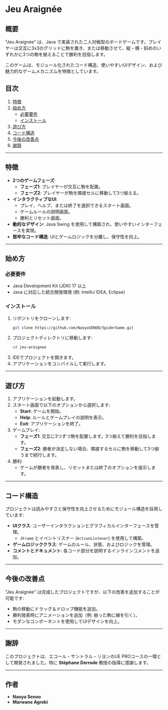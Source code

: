 # Jeu Araignée

## 概要

"Jeu Araignée" は、Java で実装された二人対戦型のボードゲームです。プレイヤーは交互に3x3のグリッドに駒を置き、または移動させて、縦・横・斜めのいずれかに3つの駒を揃えることで勝利を目指します。

このゲームは、モジュール化されたコード構造、使いやすいUIデザイン、および魅力的なゲームメカニズムを特徴としています。

## 目次

1. [特徴](#特徴)
2. [始め方](#始め方)
   - [必要要件](#必要要件)
   - [インストール](#インストール)
3. [遊び方](#遊び方)
4. [コード構造](#コード構造)
5. [今後の改善点](#今後の改善点)
6. [謝辞](#謝辞)

---

## 特徴

- **2つのゲームフェーズ**: 
  - **フェーズ1**: プレイヤーが交互に駒を配置。
  - **フェーズ2**: プレイヤーが駒を隣接セルに移動して3つ揃える。
- **インタラクティブなUI**:
  - プレイ、ヘルプ、または終了を選択できるスタート画面。
  - ゲームルールの説明画面。
  - 勝利とリセット画面。
- **動的なデザイン**: Java Swing を使用して構築され、使いやすいインターフェースを実現。
- **堅牢なコード構造**: UIとゲームロジックを分離し、保守性を向上。

---

## 始め方

### 必要要件

- Java Development Kit (JDK) 17 以上
- Java に対応した統合開発環境 (例: IntelliJ IDEA, Eclipse)

### インストール

1. リポジトリをクローンします:
   ```bash
   git clone https://github.com/NaoyaSENOO/SpiderGame.git
   ```
2. プロジェクトディレクトリに移動します:
   ```bash
   cd jeu-araignee
   ```
3. IDEでプロジェクトを開きます。
4. アプリケーションをコンパイルして実行します。

---

## 遊び方

1. アプリケーションを起動します。
2. スタート画面で以下のオプションから選択します:
   - **Start**: ゲームを開始。
   - **Help**: ルールとゲームプレイの説明を表示。
   - **Exit**: アプリケーションを終了。
3. ゲームプレイ:
   - **フェーズ1**: 交互に3つずつ駒を配置します。3つ揃えて勝利を目指します。
   - **フェーズ2**: 勝者が決定しない場合、隣接するセルに駒を移動して3つ揃うまで続行します。
4. 勝利:
   - ゲームが勝者を発表し、リセットまたは終了のオプションを提示します。

---

## コード構造

プロジェクトは読みやすさと保守性を向上させるためにモジュール構造を採用しています:

- **UIクラス**: ユーザーインタラクションとグラフィカルインターフェースを管理。
  - `JFrame` とイベントリスナー (`ActionListener`) を使用して構築。
- **ゲームロジッククラス**: ゲームのルール、状態、およびロジックを管理。
- **コメントとドキュメント**: 各コード部分を説明するインラインコメントを追加。

---

## 今後の改善点

"Jeu Araignée" は完成したプロジェクトですが、以下の改善を追加することが可能です:

- 駒の移動にドラッグ＆ドロップ機能を追加。
- 勝利発表時にアニメーションを追加（例: 揃った駒に線を引く）。
- モダンなコンポーネントを使用してUIデザインを向上。

---

## 謝辞

このプロジェクトは、エコール・サントラル・リヨンのUE PROコースの一環として開発されました。特に **Stéphane Derrode** 教授の指導に感謝します。

---

## 作者

- **Naoya Senoo**
- **Marwane Agrebi**

